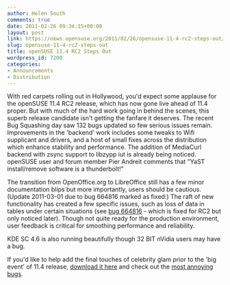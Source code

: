 ```yaml
---
author: Helen South
comments: true
date: 2011-02-26 09:34:15+00:00
layout: post
link: https://news.opensuse.org/2011/02/26/opensuse-11-4-rc2-steps-out/
slug: opensuse-11-4-rc2-steps-out
title: openSUSE 11.4 RC2 Steps Out
wordpress_id: 7200
categories:
- Announcements
- Distribution
---
```


With red carpets rolling out in Hollywood, you'd expect some applause for the openSUSE 11.4 RC2 release, which has now gone live ahead of 11.4 proper. But with much of the hard work going in behind the scenes, this superb release candidate isn't getting the fanfare it deserves. The recent Bug Squashing day saw 132 bugs updated so few serious issues remain. Improvements in the 'backend' work includes some tweaks to Wifi supplicant and drivers, and a host of small fixes across the distribution which enhance stability and performance. The addition of MediaCurl backend  with zsync support to libzypp iut is already being noticed. openSUSE user and forum member Pier Andreit comments that "YaST install/remove software is a thunderbolt!"

The transition from OpenOffice.org to LibreOffice still has a few minor documentation blips but more importantly, users should be cautious. (Update 2011-03-01 due to bug 664816 marked as fixed:) The raft of new functionality has created a few specific issues, such as loss of data in tables under certain situations (see [bug 664816](https://bugzilla.novell.com/show_bug.cgi?id=664816) - which is fixed for RC2 but only noticed later). Though not quite ready for the production environment, user feedback is critical for smoothing performance and reliability.

KDE SC 4.6 is also running beautifully though 32 BIT nVidia users may have a bug.

If you'd like to help add the final touches of celebrity glam prior to the 'big event' of 11.4 release, [download it here](//download.opensuse.org/distribution/11.4-RC2/iso/) and check out the [most annoying bugs](//en.opensuse.org/openSUSE:Most_annoying_bugs_11.4_dev#openSUSE_11.4_RC2).
